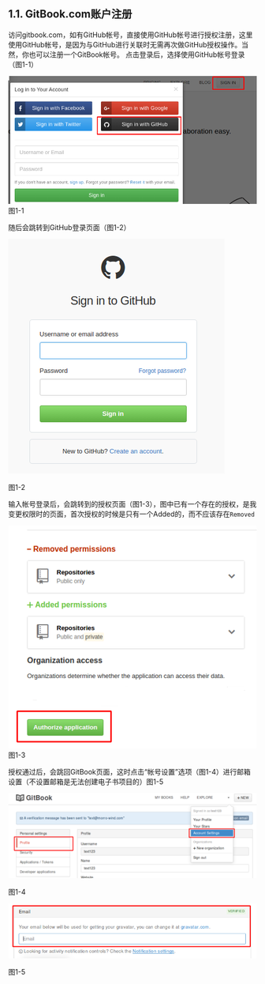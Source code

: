 ## **1.1. GitBook.com账户注册**

访问gitbook.com，如有GitHub帐号，直接使用GitHub帐号进行授权注册，这里使用GitHub帐号，是因为与GitHub进行关联时无需再次做GitHub授权操作。当然，你也可以注册一个GitBook帐号。
点击登录后，选择使用GitHub帐号登录（图1-1）

![登录页面](1.1)图1-1

随后会跳转到GitHub登录页面（图1-2）

![](1-2)

图1-2

输入帐号登录后，会跳转到的授权页面（图1-3），图中已有一个存在的授权，是我变更权限时的页面，首次授权的时候是只有一个Added的，而不应该存在```Removed```

![授权页](1-3)图1-3

授权通过后，会跳回GitBook页面，这时点击“帐号设置”选项（图1-4）进行邮箱设置（不设置邮箱是无法创建电子书项目的）图1-5

![](1-4.png)

图1-4

![Email](1-5)

图1-5